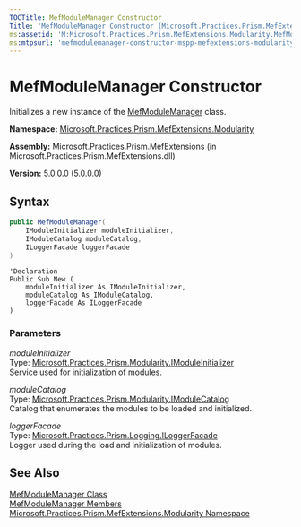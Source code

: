 ```yaml
---
TOCTitle: MefModuleManager Constructor
Title: 'MefModuleManager Constructor (Microsoft.Practices.Prism.MefExtensions.Modularity)'
ms:assetid: 'M:Microsoft.Practices.Prism.MefExtensions.Modularity.MefModuleManager.\#ctor(Microsoft.Practices.Prism.Modularity.IModuleInitializer,Microsoft.Practices.Prism.Modularity.IModuleCatalog,Microsoft.Practices.Prism.Logging.ILoggerFacade)'
ms:mtpsurl: 'mefmodulemanager-constructor-mspp-mefextensions-modularity.md'
---
```


# MefModuleManager Constructor

Initializes a new instance of the [MefModuleManager](/patterns-practices/reference/mefmodulemanager-class-mspp-mefextensions-modularity) class.

**Namespace:** [Microsoft.Practices.Prism.MefExtensions.Modularity](/patterns-practices/reference/mspp-mefextensions-modularity-namespace)

**Assembly:** Microsoft.Practices.Prism.MefExtensions (in Microsoft.Practices.Prism.MefExtensions.dll)

**Version:** 5.0.0.0 (5.0.0.0)

## Syntax

```C#
public MefModuleManager(
	IModuleInitializer moduleInitializer,
	IModuleCatalog moduleCatalog,
	ILoggerFacade loggerFacade
)
```

```VB
'Declaration
Public Sub New ( 
	moduleInitializer As IModuleInitializer,
	moduleCatalog As IModuleCatalog,
	loggerFacade As ILoggerFacade
)
```

### Parameters
*moduleInitializer*   
Type: [Microsoft.Practices.Prism.Modularity.IModuleInitializer](/patterns-practices/reference/imoduleinitializer-interface-mspp-modularity)   
Service used for initialization of modules.

*moduleCatalog*   
Type: [Microsoft.Practices.Prism.Modularity.IModuleCatalog](/patterns-practices/reference/imodulecatalog-interface-mspp-modularity)   
Catalog that enumerates the modules to be loaded and initialized.

*loggerFacade*   
Type: [Microsoft.Practices.Prism.Logging.ILoggerFacade](/patterns-practices/reference/iloggerfacade-interface-mspp-logging)   
Logger used during the load and initialization of modules.

## See Also

[MefModuleManager Class](/patterns-practices/reference/mefmodulemanager-class-mspp-mefextensions-modularity)<br/>
[MefModuleManager Members](/patterns-practices/reference/mefmodulemanager-members-mspp-mefextensions-modularity)<br/>
[Microsoft.Practices.Prism.MefExtensions.Modularity Namespace](/patterns-practices/reference/mspp-mefextensions-modularity-namespace)<br/>